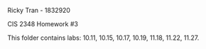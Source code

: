 Ricky Tran - 1832920

CIS 2348
Homework #3

This folder contains labs: 10.11, 10.15, 10.17, 10.19, 11.18, 11.22, 11.27.
